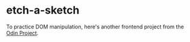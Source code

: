# etch-a-sketch

To practice DOM manipulation, here's another frontend project from the [Odin Project](https://www.theodinproject.com/courses/foundations/lessons/etch-a-sketch-project).
